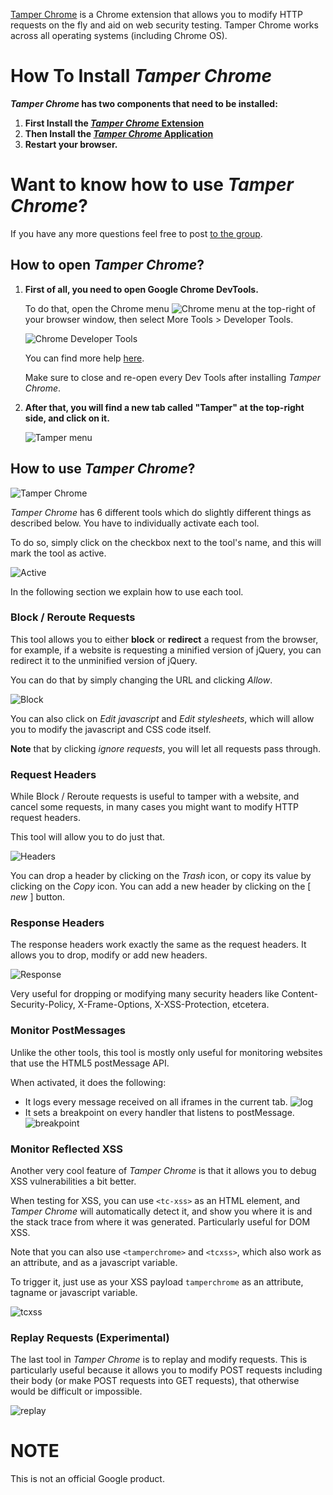 [Tamper Chrome](https://chrome.google.com/webstore/detail/tamper-chrome-extension/hifhgpdkfodlpnlmlnmhchnkepplebkb) is a Chrome extension that allows you to modify HTTP requests on the fly and aid on web security testing. Tamper Chrome works across all operating systems (including Chrome OS).

# How To Install *Tamper Chrome*

***Tamper Chrome* has two components that need to be installed:** 
1. **First Install the [*Tamper Chrome* Extension](https://chrome.google.com/webstore/detail/tamper-chrome-extension/hifhgpdkfodlpnlmlnmhchnkepplebkb?hl=en)**
2. **Then Install the [*Tamper Chrome* Application](https://chrome.google.com/webstore/detail/tamper-chrome-application/odldmflbckacdofpepkdkmkccgdfaemb)**
3. **Restart your browser.**

# Want to know how to use *Tamper Chrome*?

If you have any more questions feel free to post [to the group](https://groups.google.com/forum/#!forum/tamper-chrome-help).

## How to open *Tamper Chrome*?
1.  **First of all, you need to open Google Chrome DevTools.**

    To do that, open the Chrome menu ![Chrome menu](https://sirdarckcat.github.io/images/menu.png) at the top-right of your browser window, then select More Tools > Developer Tools.

    ![Chrome Developer Tools](https://sirdarckcat.github.io/images/devtools.png)

    You can find more help [here](https://developers.google.com/web/tools/chrome-devtools/iterate/inspect-styles/shortcuts?hl=en#accessing-devtools).

    Make sure to close and re-open every Dev Tools after installing *Tamper Chrome*.

1.  **After that, you will find a new tab called "Tamper" at the top-right side, and click on it.**

    ![Tamper menu](https://sirdarckcat.github.io/images/tamper.png)


## How to use *Tamper Chrome*?

![Tamper Chrome](https://sirdarckcat.github.io/images/start.png)

*Tamper Chrome* has 6 different tools which do slightly different things as described below. You have to individually activate each tool.

To do so, simply click on the checkbox next to the tool's name, and this will mark the tool as active.


![Active](https://sirdarckcat.github.io/images/active.png)


In the following section we explain how to use each tool.

### Block / Reroute Requests

This tool allows you to either **block** or **redirect** a request from the browser, for example, if a website is requesting a minified version of jQuery, you can redirect it to the unminified version of jQuery.

You can do that by simply changing the URL and clicking *Allow*.

![Block](https://sirdarckcat.github.io/images/block.png)

You can also click on *Edit javascript* and *Edit stylesheets*, which will allow you to modify the javascript and CSS code itself.

**Note** that by clicking *ignore requests*, you will let all requests pass through.

### Request Headers

While Block / Reroute requests is useful to tamper with a website, and cancel some requests, in many cases you might want to modify HTTP request headers.

This tool will allow you to do just that.

![Headers](https://sirdarckcat.github.io/images/headers.png)

You can drop a header by clicking on the *Trash* icon, or copy its value by clicking on the *Copy* icon. You can add a new header by clicking on the [ *new* ] button.

### Response Headers

The response headers work exactly the same as the request headers. It allows you to drop, modify or add new headers.

![Response](https://sirdarckcat.github.io/images/response.png)

Very useful for dropping or modifying many security headers like Content-Security-Policy, X-Frame-Options, X-XSS-Protection, etcetera.

### Monitor PostMessages

Unlike the other tools, this tool is mostly only useful for monitoring websites that use the HTML5 postMessage API.

When activated, it does the following:
-  It logs every message received on all iframes in the current tab. ![log](https://sirdarckcat.github.io/images/postmessagelog.png)
-  It sets a breakpoint on every handler that listens to postMessage. ![breakpoint](https://sirdarckcat.github.io/images/postmessage.png)


### Monitor Reflected XSS

Another very cool feature of *Tamper Chrome* is that it allows you to debug XSS vulnerabilities a bit better.

When testing for XSS, you can use `<tc-xss>` as an HTML element, and *Tamper Chrome* will automatically detect it, and show you where it is and the stack trace from where it was generated. Particularly useful for DOM XSS.

Note that you can also use `<tamperchrome>` and `<tcxss>`, which also work as an attribute, and as a javascript variable.

To trigger it, just use as your XSS payload `tamperchrome` as an attribute, tagname or javascript variable.

![tcxss](https://sirdarckcat.github.io/images/tcxss.png)

### Replay Requests (Experimental)

The last tool in *Tamper Chrome* is to replay and modify requests. This is particularly useful because it allows you to modify POST requests including their body (or make POST requests into GET requests), that otherwise would be difficult or impossible.

![replay](https://sirdarckcat.github.io/images/replay.png)

# NOTE

This is not an official Google product.
